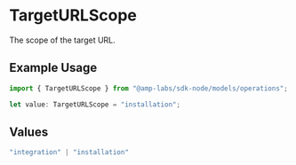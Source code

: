 # TargetURLScope

The scope of the target URL.

## Example Usage

```typescript
import { TargetURLScope } from "@amp-labs/sdk-node/models/operations";

let value: TargetURLScope = "installation";
```

## Values

```typescript
"integration" | "installation"
```